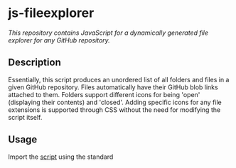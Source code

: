 <h1>js-fileexplorer</h1>
<i>This repository contains JavaScript for a dynamically generated file explorer for any GitHub repository.</i>

<h2>Description</h2>
Essentially, this script produces an unordered list of all folders and files in a given GitHub repository. Files automatically have their GitHub blob links attached to them. Folders support different icons for being 'open' (displaying their contents) and 'closed'. Adding specific icons for any file extensions is supported through CSS without the need for modifying the script itself.

<h2>Usage</h2>
Import the <a href="https://github.com/wyndchyme/js-fileexplorer/blob/main/explorer.js">script</a> using the standard <code><script></code> method. Add the contents of the <a href="https://github.com/wyndchyme/js-fileexplorer/blob/main/style.css">stylesheet</a> to your <code>style.css</code> file or import it externally.<br>
Add specific icons for certain file extensions by adding this to your <code>style.css</code>:<br>
  
```
.file-extension a::before {
    background-image: url(/your/image/path/here);
}
```

A sample of this script can be found in the <code>index.html</code> file that uses this repository as an example. You can view this example as a website <a href="https://wyndchyme.github.io/js-fileexplorer/">here.</a>

<h2>Legal</h2>
© wyndchyme 2025. Licensed under the <a href="https://www.apache.org/licenses/LICENSE-2.0">Apache License 2.0</a>.
